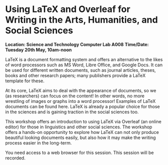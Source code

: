# Using LaTeX and Overleaf for Writing in the Arts, Humanities, and Social Sciences

**Location: Science and Technology Computer Lab A008**
**Time/Date: Tuesday 20th May, 10am-noon**
 
LaTeX is a document formatting system and offers an alternative to the likes of word processors such as MS Word, Libre Office, and Google Docs. It can be used for different written documents, such as journal articles, theses, books and other research papers; many publishers provide a LaTeX template for these.
 
At its core, LaTeX aims to deal with the appearance of documents, so we (as researchers) can focus on the content! In other words, no more wrestling of images or graphs into a word processor! Examples of LaTeX documents can be found here. LaTeX is already a popular choice for those in the sciences and is gaining traction in the social sciences too.

This workshop offers an introduction to using LaTeX via Overleaf (an online editor) for those in linguistics and other social sciences. The workshop offers a hands-on opportunity to explore how LaTeX can not only produce beautiful looking documents easily, but also how it may make the writing process easier in the long-term.
 
You need access to a web browser for this session. This session will be recorded.
